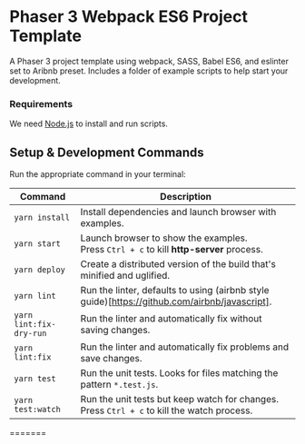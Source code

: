 # Phaser 3 Webpack ES6 Project Template

A Phaser 3 project template using webpack, SASS, Babel ES6, and eslinter set to Aribnb preset.
Includes a folder of example scripts to help start your development.

### Requirements

We need [Node.js](https://nodejs.org) to install and run scripts.

## Setup & Development Commands

Run the appropriate command in your terminal:

| Command | Description |
|---------|-------------|
| `yarn install` | Install dependencies and launch browser with examples.|
| `yarn start` | Launch browser to show the examples.<br/>Press `Ctrl + c` to kill **http-server** process. |
| `yarn deploy` | Create a distributed version of the build that's minified and uglified. |
| `yarn lint` | Run the linter, defaults to using (airbnb style guide)[https://github.com/airbnb/javascript]. |
| `yarn lint:fix-dry-run` | Run the linter and automatically fix without saving changes. |
| `yarn lint:fix` | Run the linter and automatically fix problems and save changes. |
| `yarn test` | Run the unit tests. Looks for files matching the pattern `*.test.js`. |
| `yarn test:watch` | Run the unit tests but keep watch for changes.<br/>Press `Ctrl + c` to kill the watch process. |
=======

